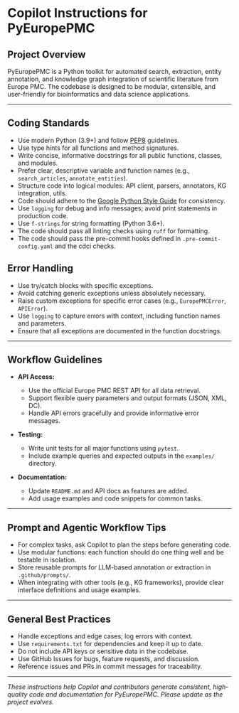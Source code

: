 # Copilot Instructions for PyEuropePMC

## Project Overview
PyEuropePMC is a Python toolkit for automated search, extraction, entity annotation, and knowledge graph integration of scientific literature from Europe PMC. The codebase is designed to be modular, extensible, and user-friendly for bioinformatics and data science applications.

---

## Coding Standards

- Use modern Python (3.9+) and follow [PEP8](https://peps.python.org/pep-0008/) guidelines.
- Use type hints for all functions and method signatures.
- Write concise, informative docstrings for all public functions, classes, and modules.
- Prefer clear, descriptive variable and function names (e.g., `search_articles`, `annotate_entities`).
- Structure code into logical modules: API client, parsers, annotators, KG integration, utils.
- Code should adhere to the [Google Python Style Guide](https://google.github.io/styleguide/pyguide.html) for consistency.
- Use `logging` for debug and info messages; avoid print statements in production code.
- Use `f-strings` for string formatting (Python 3.6+).
- The code should pass all linting checks using `ruff` for formatting.
- The code should pass the pre-commit hooks defined in `.pre-commit-config.yaml` and the cdci checks.

## Error Handling
- Use try/catch blocks with specific exceptions.
- Avoid catching generic exceptions unless absolutely necessary.
- Raise custom exceptions for specific error cases (e.g., `EuropePMCError`, `APIError`).
- Use `logging` to capture errors with context, including function names and parameters.
- Ensure that all exceptions are documented in the function docstrings.

---

## Workflow Guidelines

- **API Access:**
  - Use the official Europe PMC REST API for all data retrieval.
  - Support flexible query parameters and output formats (JSON, XML, DC).
  - Handle API errors gracefully and provide informative error messages.

- **Testing:**
  - Write unit tests for all major functions using `pytest`.
  - Include example queries and expected outputs in the `examples/` directory.

- **Documentation:**
  - Update `README.md` and API docs as features are added.
  - Add usage examples and code snippets for common tasks.

---

## Prompt and Agentic Workflow Tips

- For complex tasks, ask Copilot to plan the steps before generating code.
- Use modular functions: each function should do one thing well and be testable in isolation.
- Store reusable prompts for LLM-based annotation or extraction in `.github/prompts/`.
- When integrating with other tools (e.g., KG frameworks), provide clear interface definitions and usage examples.

---

## General Best Practices

- Handle exceptions and edge cases; log errors with context.
- Use `requirements.txt` for dependencies and keep it up to date.
- Do not include API keys or sensitive data in the codebase.
- Use GitHub Issues for bugs, feature requests, and discussion.
- Reference issues and PRs in commit messages for traceability.

---

*These instructions help Copilot and contributors generate consistent, high-quality code and documentation for PyEuropePMC. Please update as the project evolves.*
